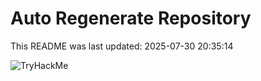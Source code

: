 # Auto Regenerate Repository

This README was last updated: 2025-07-30 20:35:14

 ![TryHackMe](https://tryhackme.com/badge/533634)